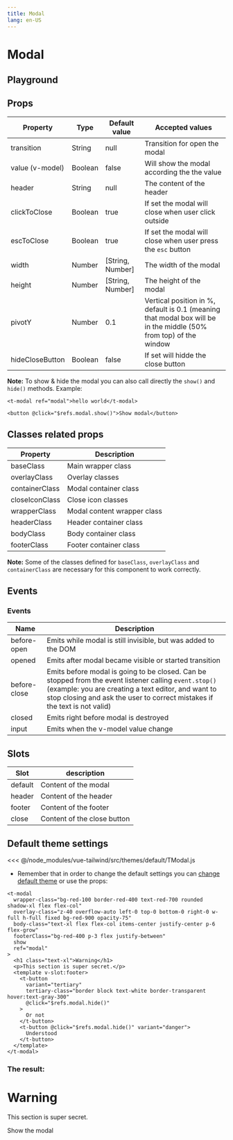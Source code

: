 ```yaml
---
title: Modal
lang: en-US
---
```


# Modal

## Playground

<modal-playground />

## Props

| Property         | Type    | Default value | Accepted values                                             | 
| ---------------- | ------- | ------------- | ----------------------------------------------------------- | 
| transition          | String  | null          | Transition for open the modal  | 
| value (v-model)          | Boolean  | false           | Will show the modal according the the value |
| header          | String  | null           |  The content of the header	|
| clickToClose          | Boolean  | true           |  If set the modal will close when user click outside	|
| escToClose          | Boolean  | true           |  If set the modal will close when user press the `esc` button	|
| width          | Number  | [String, Number]            |  The width of the modal	|
| height          | Number  | [String, Number]            |  The height of the modal	|
| pivotY          | Number  | 0.1            |  Vertical position in %, default is 0.1 (meaning that modal box will be in the middle (50% from top) of the window	|
| hideCloseButton          | Boolean  | false           |  If set will hidde the close button |

__Note:__ To show & hide the modal you can also call directly the `show()` and `hide()` methods. Example:

```
<t-modal ref="modal">hello world</t-modal>

<button @click="$refs.modal.show()">Show modal</button>
``` 


## Classes related props

| Property         | Description                           |
| ---------------- | ------------------------------------- |
| baseClass        | Main wrapper class      |
| overlayClass     | Overlay classes |
| containerClass     | Modal container class |
| closeIconClass      | Close icon classes |
| wrapperClass     | Modal content wrapper class |
| headerClass | Header container class          |
| bodyClass | Body container class         |
| footerClass   | Footer container class       |
__Note:__ Some of the classes defined for `baseClass`, `overlayClass` and `containerClass` are necessary for this component to work correctly.

## Events

### Events

| Name         | Description |
| ---          | --- |
| before-open  | Emits while modal is still invisible, but was added to the DOM |
| opened       | Emits after modal became visible or started transition |
| before-close | Emits before modal is going to be closed. Can be stopped from the event listener calling `event.stop()` (example: you are creating a text editor, and want to stop closing and ask the user to correct mistakes if the text is not valid)
| closed       | Emits right before modal is destroyed |
| input       | Emits when the v-model value change |

## Slots

| Slot   | description
|---    |---                      |
| default   |  Content of the modal | 
| header   |  Content of the header | 
| footer   |  Content of the footer | 
| close   |  Content of the close button | 

## Default theme settings

<<< @/node_modules/vue-tailwind/src/themes/default/TModal.js

- Remember that in order to change the default settings you can [change default theme](/#_2-2-or-better-yet-create-your-own-theme) or use the props: 

```vue
<t-modal
  wrapper-class="bg-red-100 border-red-400 text-red-700 rounded shadow-xl flex flex-col"
  overlay-class="z-40 overflow-auto left-0 top-0 bottom-0 right-0 w-full h-full fixed bg-red-900 opacity-75"
  body-class="text-xl flex flex-col items-center justify-center p-6 flex-grow"
  footerClass="bg-red-400 p-3 flex justify-between"
  show
  ref="modal"
>
  <h1 class="text-xl">Warning</h1>
  <p>This section is super secret.</p>
  <template v-slot:footer>
  	<t-button
  	  variant="tertiary"
      tertiary-class="border block text-white border-transparent hover:text-gray-300"
      @click="$refs.modal.hide()"
  	>
	  Or not
  	</t-button>	
  	<t-button @click="$refs.modal.hide()" variant="danger">
  	  Understood
  	</t-button>	
  </template>
</t-modal>
```

### The result:

<t-card class="mt-2 bg-gray-100">
<t-modal
  wrapper-class="bg-red-100 border-red-400 text-red-700 rounded shadow-xl flex flex-col"
  overlay-class="z-40 overflow-auto left-0 top-0 bottom-0 right-0 w-full h-full fixed bg-red-900 opacity-75"
  body-class="text-xl flex flex-col items-center justify-center p-6 flex-grow"
  footerClass="bg-red-400 p-3 flex justify-between"
  show
  ref="modal"
>
  <h1 class="text-xl">Warning</h1>
  <p>This section is super secret.</p>
  <template v-slot:footer>
  	<t-button
  	  variant="tertiary"
      tertiary-class="border block text-white border-transparent hover:text-gray-300"
      @click="$refs.modal.hide()"
  	>
	  Or not
  	</t-button>	
  	<t-button @click="$refs.modal.hide()" variant="danger">
  	  Understood
  	</t-button>	
  </template>
</t-modal>
<p><t-button @click="$refs.modal.show()">Show the modal</t-button></p>
</t-card>